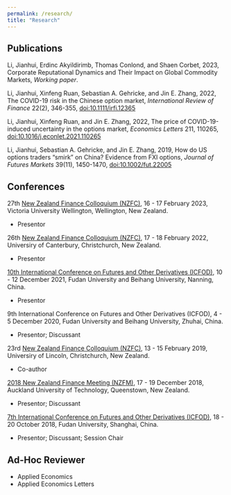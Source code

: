 ```yaml
---
permalink: /research/
title: "Research"
---
```


## Publications

Li, Jianhui, Erdinc Akyildirimb, Thomas Conlond, and Shaen Corbet, 2023, Corporate Reputational Dynamics and Their Impact on Global Commodity Markets, *Working paper*.

Li, Jianhui, Xinfeng Ruan, Sebastian A. Gehricke, and Jin E. Zhang, 2022, The COVID-19 risk in the Chinese option market, *International Review of Finance* 22(2), 346-355, [doi:10.1111/irfi.12365](https://doi.org/10.1111/irfi.12365)

Li, Jianhui, Xinfeng Ruan, and Jin E. Zhang, 2022, The price of COVID-19-induced uncertainty in the options market, *Economics Letters* 211, 110265, [doi:10.1016/j.econlet.2021.110265](https://doi.org/10.1016/j.econlet.2021.110265)

Li, Jianhui, Sebastian A. Gehricke, and Jin E. Zhang, 2019, How do US options traders “smirk” on China? Evidence from FXI options, *Journal of Futures Markets* 39(11), 1450-1470, [doi:10.1002/fut.22005](https://doi.org/10.1002/fut.22005)

## Conferences

27th [New Zealand Finance Colloquium (NZFC)](https://www.nzfc.ac.nz/), 16 - 17 February 2023, Victoria University Wellington, Wellington, New Zealand.
- Presentor

26th [New Zealand Finance Colloquium (NZFC)](https://www.nzfc.ac.nz/), 17 - 18 February 2022, Universiry of Canterbury, Christchurch, New Zealand.
- Presentor

[10th International Conference on Futures and Other Derivatives (ICFOD)](https://onlinelibrary.wiley.com/pb-assets/assets/10969934/Revised_ICFOD2021%20CALL%20FOR%20PAPERS%20Final%20Version%205%20October%202021%20(003)-1633444332.pdf), 10 - 12 December 2021, Fudan University and Beihang University, Nanning, China.
- Presentor

9th International Conference on Futures and Other Derivatives (ICFOD), 4 - 5 December 2020, Fudan University and Beihang University, Zhuhai, China.
- Presentor; Discussant

23rd [New Zealand Finance Colloquium (NZFC)](https://www.nzfc.ac.nz/), 13 - 15 February 2019, Universiry of Lincoln, Christchurch, New Zealand.
- Co-author

[2018 New Zealand Finance Meeting (NZFM)](https://acfr.aut.ac.nz/conferences-and-events/past-conferences-and-events/2018-new-zealand-finance-meeting), 17 - 19 December 2018, Auckland University of Technology, Queenstown, New Zealand.
- Presentor; Discussant

[7th International Conference on Futures and Other Derivatives (ICFOD)](https://econ.fudan.edu.cn/__local/2/C9/7D/907B86478BD4A5247550204BC08_98F81D45_9C742.pdf?e=.pdf), 18 - 20 October 2018, Fudan University, Shanghai, China.
- Presentor; Discussant; Session Chair

## Ad-Hoc Reviewer

- Applied Economics
- Applied Economics Letters
